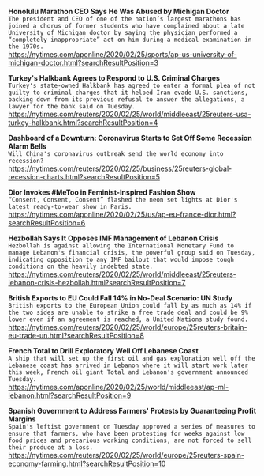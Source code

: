 **Honolulu Marathon CEO Says He Was Abused by Michigan Doctor**\
`The president and CEO of one of the nation’s largest marathons has joined a chorus of former students who have complained about a late University of Michigan doctor by saying the physician performed a “completely inappropriate” act on him during a medical examination in the 1970s.`\
https://nytimes.com/aponline/2020/02/25/sports/ap-us-university-of-michigan-doctor.html?searchResultPosition=3

**Turkey's Halkbank Agrees to Respond to U.S. Criminal Charges**\
`Turkey's state-owned Halkbank has agreed to enter a formal plea of not guilty to criminal charges that it helped Iran evade U.S. sanctions, backing down from its previous refusal to answer the allegations, a lawyer for the bank said on Tuesday.`\
https://nytimes.com/reuters/2020/02/25/world/middleeast/25reuters-usa-turkey-halkbank.html?searchResultPosition=4

**Dashboard of a Downturn: Coronavirus Starts to Set Off Some Recession Alarm Bells**\
`Will China's coronavirus outbreak send the world economy into recession? `\
https://nytimes.com/reuters/2020/02/25/business/25reuters-global-recession-charts.html?searchResultPosition=5

**Dior Invokes #MeToo in Feminist-Inspired Fashion Show**\
`“Consent, Consent, Consent” flashed the neon set lights at Dior's latest ready-to-wear show in Paris.`\
https://nytimes.com/aponline/2020/02/25/us/ap-eu-france-dior.html?searchResultPosition=6

**Hezbollah Says It Opposes IMF Management of Lebanon Crisis**\
`Hezbollah is against allowing the International Monetary Fund to manage Lebanon's financial crisis, the powerful group said on Tuesday, indicating opposition to any IMF bailout that would impose tough conditions on the heavily indebted state.     `\
https://nytimes.com/reuters/2020/02/25/world/middleeast/25reuters-lebanon-crisis-hezbollah.html?searchResultPosition=7

**British Exports to EU Could Fall 14% in No-Deal Scenario: UN Study**\
`British exports to the European Union could fall by as much as 14% if the two sides are unable to strike a free trade deal and could be 9% lower even if an agreement is reached, a United Nations study found.`\
https://nytimes.com/reuters/2020/02/25/world/europe/25reuters-britain-eu-trade-un.html?searchResultPosition=8

**French Total to Drill Exploratory Well Off Lebanese Coast**\
`A ship that will set up the first oil and gas exploration well off the Lebanese coast has arrived in Lebanon where it will start work later this week, French oil giant Total and Lebanon's government announced Tuesday. `\
https://nytimes.com/aponline/2020/02/25/world/middleeast/ap-ml-lebanon.html?searchResultPosition=9

**Spanish Government to Address Farmers' Protests by Guaranteeing Profit Margins**\
`Spain's leftist government on Tuesday approved a series of measures to ensure that farmers, who have been protesting for weeks against low food prices and precarious working conditions, are not forced to sell their produce at a loss. `\
https://nytimes.com/reuters/2020/02/25/world/europe/25reuters-spain-economy-farming.html?searchResultPosition=10

